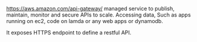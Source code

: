 https://aws.amazon.com/api-gateway/
managed service to publish, maintain, monitor and secure APIs to scale.
Accessing data, Such as apps running on ec2, code on lamda or any web apps or dynamodb.

It exposes HTTPS endpoint to define a restful API.